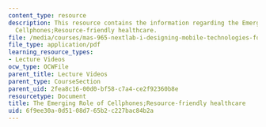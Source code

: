```yaml
---
content_type: resource
description: This resource contains the information regarding the Emerging Role of
  Cellphones;Resource-friendly healthcare.
file: /media/courses/mas-965-nextlab-i-designing-mobile-technologies-for-the-next-billion-users-fall-2008/6f9ee30a0d5108d765b2c227bac84b2a_MITMAS_965F08_Lec14_gari.pdf
file_type: application/pdf
learning_resource_types:
- Lecture Videos
ocw_type: OCWFile
parent_title: Lecture Videos
parent_type: CourseSection
parent_uid: 2fea8c16-00d0-bf58-c7a4-ce2f92360b8e
resourcetype: Document
title: The Emerging Role of Cellphones;Resource-friendly healthcare
uid: 6f9ee30a-0d51-08d7-65b2-c227bac84b2a
---
```


